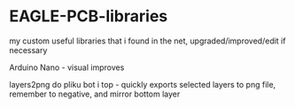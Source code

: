 # EAGLE-PCB-libraries
my custom useful libraries that i found in the net, upgraded/improved/edit if necessary

Arduino Nano - visual improves

layers2png do pliku bot i top - quickly exports selected layers to png file, remember to negative, and mirror bottom layer
